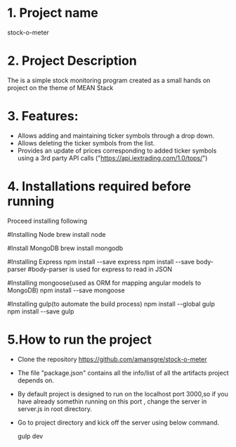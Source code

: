 
# 1. Project name
  stock-o-meter

# 2. Project Description
  The is a simple stock monitoring program created as a small hands on
  project on the theme of MEAN Stack


# 3. Features:
  - Allows adding and maintaining ticker symbols through a drop down.
  - Allows deleting the ticker symbols from the list.
  - Provides an update of prices corresponding to added ticker symbols
    using a 3rd party API calls ("https://api.iextrading.com/1.0/tops/")


# 4. Installations required before running
  Proceed installing following

#Installing Node
  brew install node

#Install MongoDB
  brew install mongodb

#Installing Express
  npm install --save express
  npm install --save body-parser
#body-parser is used for express to read in JSON

#Installing mongoose(used as ORM for mapping angular models to MongoDB)
  npm install --save mongoose

#Installing gulp(to automate the build process)
  npm install --global gulp
  npm install --save gulp

# 5.How to run the project

  - Clone the repository https://github.com/amansgre/stock-o-meter
  - The file "package.json" contains all the info/list of all the artifacts project depends on.
  - By default project is designed to run on the localhost port 3000,so if you have already somethin
    running on this port , change the server in server.js in root directory.
  - Go to project directory and kick off the server using below command.

    gulp dev
